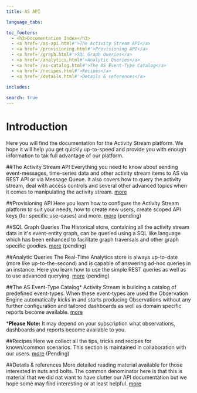 ```yaml
---
title: AS API

language_tabs:

toc_footers:
  - <h3>Documentation Index</h3>
  - <a href='/as-api.html#'>The Activity Stream API</a>
  - <a href='/provisioning.html#'>Provisioning API</a>
  - <a href='/graph.html#'>SQL Graph Queries</a>
  - <a href='/analytics.html#'>Analytic Queries</a>
  - <a href='/as-catalog.html#'>The AS Event-Type Catalog</a>
  - <a href='/recipes.html#'>Recipes</a>
  - <a href='/details.html#'>Details & references</a>
    
includes:

search: true
---
```


# Introduction
Here you will find the documentation for the Activity Stream platform. We hope it will help you get quickly up-to-speed and provide you with enough information to tak full advantage of our platform.

##The Activity Stream API
Everything you need to know about sending event-messages, time-series data and other activity stream items to AS via REST API or via Message Queue. It also covers how to query the activity stream, deal with access controls and several other advanced topics when it comes to manipulating the activity stream. [more](/as-api.html)

##Provisioning API
Here you learn how to configure the Activity Stream platform to suit your needs, how to create new users, create scoped API keys (for specific use-cases) and more. [more](/provisioning.html) (pending)

##SQL Graph Queries
The Historical store, containing all the activity stream data in it's event-entity graph, can be queried using a SQL like language which has been enhanced to facilitate graph traversals and other graph specific goodies. [more](/graph.html) (pending)

##Analytic Queries
The Real-Time Analytics store is always up-to-date (more like up-to-the-second) and is capable of answering ad-hoc queries in an instance. Here you learn how to use the simple REST queries as well as to use advanced querying. [more](/analytics.html) (pending)

##The AS Event-Type Catalog*
Activity Stream is building a catalog of predefined event-types. When these event-types are used the Observation Engine automatically kicks in and starts producing Observations without any further configuration and tailored dashboards as well as domain specific reports become available.  [more](/as-library.html)

\***Please Note:** It may depend on your subscription what observations, dashboards and reports become available to you.

##Recipes
Here we collect all the tips, tricks and recipes for known/common scenarios. This section is maintained in collaboration with our users. [more](/recipes.html) (Pending)

##Details & references
More detailed reading material available for those interested in nuts and bolts. The common denominator here is that this is material that we did nat want to have clutter our API documentation but we hope some may find interesting or at least helpful. [more](/details.html)